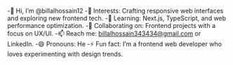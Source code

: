 -👋 Hi, I’m @billalhossain12
-👀 Interests: Crafting responsive web interfaces and exploring new frontend tech.
-🌱 Learning: Next.js, TypeScript, and web performance optimization.
-💞️ Collaborating on: Frontend projects with a focus on UX/UI.
-📫 Reach me: billalhossain343434@gmail.com or LinkedIn.
-😄 Pronouns: He
-⚡ Fun fact: I’m a frontend web developer who loves experimenting with design trends.

<!---
billalhossain12/billalhossain12 is a ✨ special ✨ repository because its `README.md` (this file) appears on your GitHub profile.
You can click the Preview link to take a look at your changes.
--->
